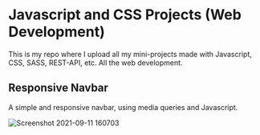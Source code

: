 
# Javascript and CSS Projects (Web Development)

This is my repo where I upload all my mini-projects made with Javascript, CSS, SASS, REST-API, etc.
All the web development.

## Responsive Navbar

A simple and responsive navbar, using media queries and Javascript.

![Screenshot 2021-09-11 160703](https://user-images.githubusercontent.com/60389576/132958877-00b5a496-24d5-4b3d-b553-99d157346780.png)
